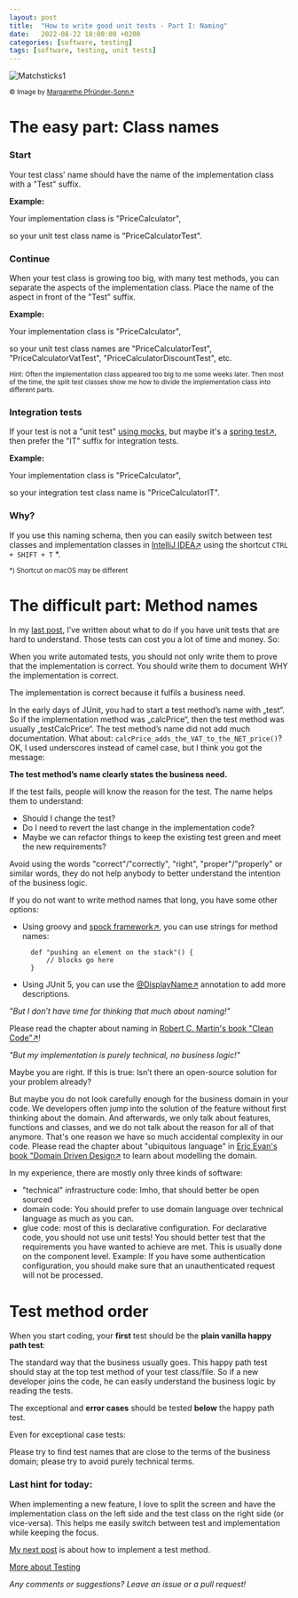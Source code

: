 ```yaml
---
layout: post
title:  "How to write good unit tests - Part I: Naming"
date:   2022-08-22 18:00:00 +0200
categories: [software, testing]
tags: [software, testing, unit tests]
---
```


![Matchsticks1](/assets/matchsticks.jpg)

<small>&copy; Image by [Margarethe Pfründer-Sonn&#8599;](http://www.pfruender-sonn.de/objekte/spiel-mit-verschiedenen-materialien)</small>


# The easy part: Class names

### Start

Your test class' name should have the name of the implementation class with a "Test" suffix.

**Example:**

Your implementation class is "PriceCalculator", 

so your unit test class name is "PriceCalculatorTest".

### Continue

When your test class is growing too big, with many test methods, you can separate the aspects of the implementation class.
Place the name of the aspect in front of the "Test" suffix.

**Example:**

Your implementation class is "PriceCalculator", 

so your unit test class names are "PriceCalculatorTest", "PriceCalculatorVatTest", "PriceCalculatorDiscountTest", etc.

<small>Hint: Often the implementation class appeared too big to me some weeks later. Then most of the time, the split test classes show me how to divide the implementation class into different parts.</small>

### Integration tests

If your test is not a "unit test" [using mocks](https://joerg-pfruender.github.io/software/testing/2014/01/14/MockInjector.html), but maybe it's a [spring test&#8599;](https://docs.spring.io/spring-framework/docs/current/reference/html/testing.html), then prefer the "IT" suffix for integration tests.

**Example:**

Your implementation class is "PriceCalculator",
 
so your integration test class name is "PriceCalculatorIT".
 


### Why?

If you use this naming schema, then you can easily switch between test classes and implementation classes in [IntelliJ IDEA&#8599;](https://www.jetbrains.com/idea/) using the shortcut ```CTRL + SHIFT + T```&nbsp;*.


<small>*) Shortcut on macOS may be different</small> 



# The difficult part: Method names


In my [last post](https://joerg-pfruender.github.io/software/testing/2022/08/21/unittests0.html), I’ve written about what to do if you have unit tests that are hard to understand. Those tests can cost you a lot of time and money. So:


When you write automated tests, you should not only write them to prove that the implementation is correct.
You should write them to document WHY the implementation is correct.

The implementation is correct because it fulfils a business need. 

In the early days of JUnit, you had to start a test method’s name with „test“. 
So if the implementation method was „calcPrice“, then the test method was usually „testCalcPrice“. 
The test method’s name did not add much documentation. What about: ```calcPrice_adds_the_VAT_to_the_NET_price()```?
OK, I used underscores instead of camel case, but I think you got the message: 

**The test method’s name clearly states the business need.**

If the test fails, people will know the reason for the test. 
The name helps them to understand: 
* Should I change the test? 
* Do I need to revert the last change in the implementation code? 
* Maybe we can refactor things to keep the existing test green and meet the new requirements?

Avoid using the words "correct"/"correctly", "right", "proper"/"properly" or similar words, they do not help anybody to better understand the intention of the business logic.


If you do not want to write method names that long, you have some other options:

* Using groovy and [spock framework&#8599;](https://spockframework.org/spock/docs/2.1/spock_primer.html), you can use strings for method names:

        def "pushing an element on the stack"() { 
            // blocks go here 
        }
        

* Using JUnit 5, you can use the [@DisplayName&#8599;](https://junit.org/junit5/docs/5.0.3/api/org/junit/jupiter/api/DisplayName.html) annotation to add more descriptions.


_"But I don’t have time for thinking that much about naming!"_

Please read the chapter about naming in [Robert C. Martin's book "Clean Code"&#8599;](http://cleancoder.com/products)!


_"But my implementation is purely technical, no business logic!"_

Maybe you are right. If this is true: 
Isn’t there an open-source solution for your problem already?

But maybe you do not look carefully enough for the business domain in your code.
We developers often jump into the solution of the feature without first thinking about the domain.
And afterwards, we only talk about features, functions and classes, and we do not talk about the reason for all of that anymore.
That's one reason we have so much accidental complexity in our code. 
Please read the chapter about "ubiquitous language" in [Eric Evan's book "Domain Driven Design&#8599;](https://www.dddcommunity.org/book/evans_2003/) to learn about modelling the domain.   

In my experience, there are mostly only three kinds of software:
* "technical" infrastructure code: Imho, that should better be open sourced
* domain code: You should prefer to use domain language over technical language as much as you can.
* glue code: most of this is declarative configuration. For declarative code, you should not use unit tests! You should better test that the requirements you have wanted to achieve are met. This is usually done on the component level. Example: If you have some authentication configuration, you should make sure that an unauthenticated request will not be processed.


# Test method order

When you start coding, your **first** test should be the **plain vanilla happy path test**:

The standard way that the business usually goes. 
This happy path test should stay at the top test method of your test class/file. 
So if a new developer joins the code, he can easily understand the business logic by reading the tests.


The exceptional and **error cases** should be tested **below** the happy path test. 

Even for exceptional case tests: 

Please try to find test names that are close to the terms of the business domain; please try to avoid purely technical terms.


### Last hint for today:
When implementing a new feature, I love to split the screen and have the implementation class on the left side and the test class on the right side (or vice-versa).
This helps me easily switch between test and implementation while keeping the focus.

[My next post](https://joerg-pfruender.github.io/software/testing/2022/09/04/unittests2.html) is about how to implement a test method.

[More about Testing](/collections/testautomation.html)

*Any comments or suggestions? Leave an issue or a pull request!*
